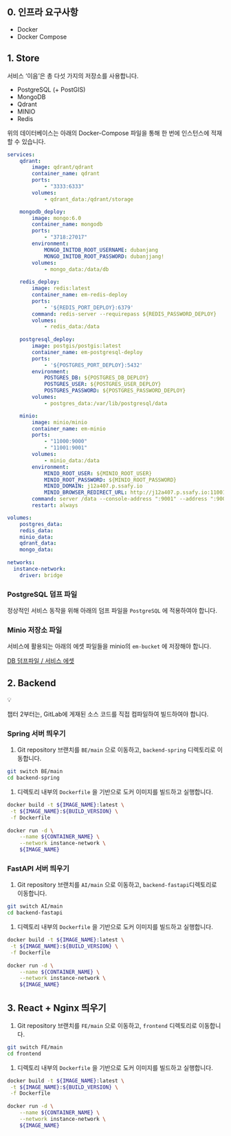 ## 0. 인프라 요구사항

- Docker
- Docker Compose

## 1. Store

서비스 ‘이음’은 총 다섯 가지의 저장소를 사용합니다.

- PostgreSQL (+ PostGIS)
- MongoDB
- Qdrant
- MINIO
- Redis

위의 데이터베이스는 아래의 Docker-Compose 파일을 통해 한 번에 인스턴스에 적재할 수 있습니다.

```yaml
services:
    qdrant:
        image: qdrant/qdrant
        container_name: qdrant
        ports:
            - "3333:6333"
        volumes:
            - qdrant_data:/qdrant/storage

    mongodb_deploy:
        image: mongo:6.0
        container_name: mongodb
        ports:
            - "3718:27017"
        environment:
            MONGO_INITDB_ROOT_USERNAME: dubanjang
            MONGO_INITDB_ROOT_PASSWORD: dubanjjang!
        volumes:
            - mongo_data:/data/db
            
    redis_deploy:
        image: redis:latest
        container_name: em-redis-deploy
        ports:
            - '${REDIS_PORT_DEPLOY}:6379'
        command: redis-server --requirepass ${REDIS_PASSWORD_DEPLOY}
        volumes:
            - redis_data:/data
            
    postgresql_deploy:
        image: postgis/postgis:latest
        container_name: em-postgresql-deploy
        ports:
            - '${POSTGRES_PORT_DEPLOY}:5432'
        environment:
            POSTGRES_DB: ${POSTGRES_DB_DEPLOY}
            POSTGRES_USER: ${POSTGRES_USER_DEPLOY}
            POSTGRES_PASSWORD: ${POSTGRES_PASSWORD_DEPLOY}
        volumes:
            - postgres_data:/var/lib/postgresql/data

    minio:
        image: minio/minio
        container_name: em-minio
        ports:
            - "11000:9000"
            - "11001:9001"
        volumes:
            - minio_data:/data
        environment:
            MINIO_ROOT_USER: ${MINIO_ROOT_USER}
            MINIO_ROOT_PASSWORD: ${MINIO_ROOT_PASSWORD}
            MINIO_DOMAIN: j12a407.p.ssafy.io
            MINIO_BROWSER_REDIRECT_URL: http://j12a407.p.ssafy.io:11001
        command: server /data --console-address ":9001" --address ":9000"
        restart: always

volumes:
    postgres_data: 
    redis_data: 
    minio_data:
    qdrant_data:
    mongo_data:
    
networks:
  instance-network:
    driver: bridge

```

### PostgreSQL 덤프 파일

정상적인 서비스 동작을 위해 아래의 덤프 파일을 `PostgreSQL` 에 적용하여야 합니다.

### Minio 저장소 파일

서비스에 활용되는 아래의 에셋 파일들을 minio의 `em-bucket` 에 저장해야 합니다.

[DB 덤프파일 / 서비스 에셋](https://www.notion.so/DB-1d021df8444280918390e7707dfaefce?pvs=21)

## 2. Backend

<aside>
💡

챕터 2부터는, GitLab에 게재된 소스 코드를 직접 컴파일하여 빌드하여야 합니다.

</aside>

### Spring 서버 띄우기

1. Git repository 브랜치를 `BE/main` 으로 이동하고, `backend-spring` 디렉토리로 이동합니다.

```bash
git switch BE/main
cd backend-spring
```

1. 디렉토리 내부의 `Dockerfile` 을 기반으로 도커 이미지를 빌드하고 실행합니다.

```bash
docker build -t ${IMAGE_NAME}:latest \
 -t ${IMAGE_NAME}:${BUILD_VERSION} \
 -f Dockerfile
 
docker run -d \
	--name ${CONTAINER_NAME} \
	--network instance-network \
	${IMAGE_NAME}
```

### FastAPI 서버 띄우기

1. Git repository 브랜치를 `AI/main` 으로 이동하고, `backend-fastapi`디렉토리로 이동합니다.

```bash
git switch AI/main
cd backend-fastapi
```

1. 디렉토리 내부의 `Dockerfile` 을 기반으로 도커 이미지를 빌드하고 실행합니다.

```bash
docker build -t ${IMAGE_NAME}:latest \
 -t ${IMAGE_NAME}:${BUILD_VERSION} \
 -f Dockerfile
 
docker run -d \
	--name ${CONTAINER_NAME} \
	--network instance-network \
	${IMAGE_NAME}
```

## 3. React + Nginx 띄우기

1. Git repository 브랜치를 `FE/main` 으로 이동하고, `frontend` 디렉토리로 이동합니다.

```bash
git switch FE/main
cd frontend
```

1. 디렉토리 내부의 `Dockerfile` 을 기반으로 도커 이미지를 빌드하고 실행합니다.

```bash
docker build -t ${IMAGE_NAME}:latest \
 -t ${IMAGE_NAME}:${BUILD_VERSION} \
 -f Dockerfile
 
docker run -d \
	--name ${CONTAINER_NAME} \
	--network instance-network \
	${IMAGE_NAME}
```